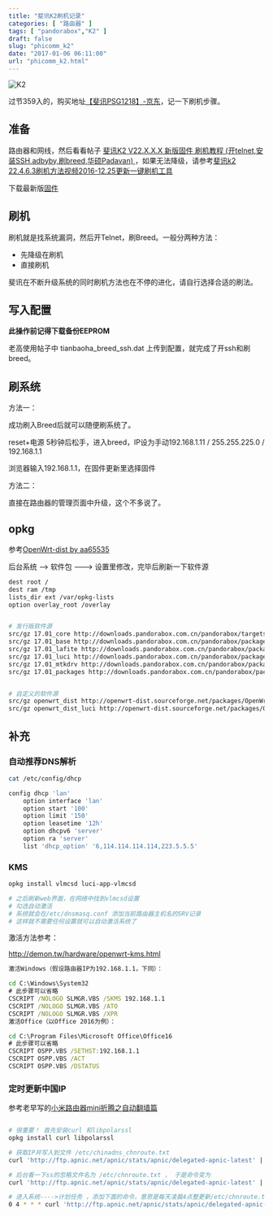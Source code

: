 ```yaml
---
title: "斐讯K2刷机记录"
categories: [ "路由器" ]
tags: [ "pandorabox","K2" ]
draft: false
slug: "phicomm_k2"
date: "2017-01-06 06:11:00"
url: "phicomm_k2.html"
---
```


![K2][1]

过节359入的，购买地址[【斐讯PSG1218】-京东][2]，记一下刷机步骤。



<!--more-->

## 准备

路由器和网线，然后看看帖子 [斐讯K2 V22.X.X.X 新版固件 刷机教程 (开telnet,安装SSH,adbyby,刷breed,华硕Padavan) ][3]，如果无法降级，请参考[斐讯k2 22.4.6.3刷机方法视频2016-12.25更新一键刷机工具][4]

下载最新版[固件][5]

## 刷机

刷机就是找系统漏洞，然后开Telnet，刷Breed。一般分两种方法：

 - 先降级在刷机
 - 直接刷机

斐讯在不断升级系统的同时刷机方法也在不停的进化，请自行选择合适的刷法。

## 写入配置

**此操作前记得下载备份EEPROM**

老高使用帖子中 tianbaoha_breed_ssh.dat 上传到配置，就完成了开ssh和刷breed。

## 刷系统

方法一：

成功刷入Breed后就可以随便刷系统了。

reset+电源 5秒钟后松手，进入breed，IP设为手动192.168.1.11 / 255.255.225.0 / 192.168.1.1

浏览器输入192.168.1.1，在固件更新里选择固件

方法二：

直接在路由器的管理页面中升级，这个不多说了。

## opkg

参考[OpenWrt-dist by aa65535][6]

后台系统 --> 软件包 ---> 设置里修改，完毕后刷新一下软件源

```bash
dest root /
dest ram /tmp
lists_dir ext /var/opkg-lists
option overlay_root /overlay


# 发行版软件源
src/gz 17.01_core http://downloads.pandorabox.com.cn/pandorabox/targets/ralink/mt7620/packages
src/gz 17.01_base http://downloads.pandorabox.com.cn/pandorabox/packages/mipsel_24kec_dsp/base
src/gz 17.01_lafite http://downloads.pandorabox.com.cn/pandorabox/packages/mipsel_24kec_dsp/lafite
src/gz 17.01_luci http://downloads.pandorabox.com.cn/pandorabox/packages/mipsel_24kec_dsp/luci
src/gz 17.01_mtkdrv http://downloads.pandorabox.com.cn/pandorabox/packages/mipsel_24kec_dsp/mtkdrv
src/gz 17.01_packages http://downloads.pandorabox.com.cn/pandorabox/packages/mipsel_24kec_dsp/packages


# 自定义的软件源
src/gz openwrt_dist http://openwrt-dist.sourceforge.net/packages/OpenWrt/base/ramips_24kec
src/gz openwrt_dist_luci http://openwrt-dist.sourceforge.net/packages/OpenWrt/luci
```

## 补充

### 自动推荐DNS解析

```bash
cat /etc/config/dhcp

config dhcp 'lan'
	option interface 'lan'
	option start '100'
	option limit '150'
	option leasetime '12h'
	option dhcpv6 'server'
	option ra 'server'
	list 'dhcp_option' '6,114.114.114.114,223.5.5.5'
```

### KMS

```bash
opkg install vlmcsd luci-app-vlmcsd

# 之后刷新web界面，在网络中找到vlmcsd设置
# 勾选自动激活
# 系统就会在/etc/dnsmasq.conf 添加当前路由器主机名的SRV记录
# 这样就不需要任何设置就可以自动激活系统了
```

激活方法参考：

http://demon.tw/hardware/openwrt-kms.html

```cmd
激活Windows（假设路由器IP为192.168.1.1，下同）：

cd C:\Windows\System32
# 此步骤可以省略
CSCRIPT /NOLOGO SLMGR.VBS /SKMS 192.168.1.1
CSCRIPT /NOLOGO SLMGR.VBS /ATO
CSCRIPT /NOLOGO SLMGR.VBS /XPR
激活Office（以Office 2016为例）：

cd C:\Program Files\Microsoft Office\Office16
# 此步骤可以省略
CSCRIPT OSPP.VBS /SETHST:192.168.1.1
CSCRIPT OSPP.VBS /ACT
CSCRIPT OSPP.VBS /DSTATUS
```

### 定时更新中国IP

参考老早写的[小米路由器mini折腾之自动翻墙篇][7]

```bash

# 很重要！ 首先安装curl 和libpolarssl
opkg install curl libpolarssl

# 获取IP并写入到文件 /etc/chinadns_chnroute.txt
curl 'http://ftp.apnic.net/apnic/stats/apnic/delegated-apnic-latest' | grep ipv4 | grep CN | awk -F\| '{ printf("%s/%d\n", $4, 32-log($5)/log(2)) }' > /etc/chinadns_chnroute.txt

# 后台看一下ss的忽略文件名为 /etc/chnroute.txt ， 于是命令变为
curl 'http://ftp.apnic.net/apnic/stats/apnic/delegated-apnic-latest' | grep ipv4 | grep CN | awk -F\| '{ printf("%s/%d\n", $4, 32-log($5)/log(2)) }' > /etc/chnroute.txt

# 进入系统---->计划任务 ，添加下面的命令，意思是每天凌晨4点整更新/etc/chnroute.txt
0 4 * * * curl 'http://ftp.apnic.net/apnic/stats/apnic/delegated-apnic-latest' | grep ipv4 | grep CN | awk -F\| '{ printf("%s/%d\n", $4, 32-log($5)/log(2)) }' > /etc/chnroute.txt
```


  [1]: https://blog.phpgao.com/usr/uploads/2017/01/3380399088.jpg
  [2]: https://union-click.jd.com/jdc?e=0&p=AyIHZR5bEgAWBVMfWyUBFQdRElsUMlZYDUUEJVtXQhQQRQtaV1MJBABAHUBZCQVYEgIWDlUaRExHTlplTy8XcVZgVhw%2Bc1ZCfTwaEGcDFEcsTVcZMhM3VRpaFAIVA1EcXiUyEgdlTTUVAxMGVBpaHAAUN1MbWBUCEAJSGmsVBxsPUxlcHQoVDlccaxcCIlwAdVwWBxUCUR0OEQRCAFYrayUy&t=W1dCFBBFC1pXUwkEAEAdQFkJBVgSAhYOVRpETEdOWg%3D%3D
  [3]: http://www.right.com.cn/forum/thread-191833-1-1.html
  [4]: http://www.right.com.cn/forum/thread-204032-1-1.html
  [5]: http://downloads.pandorabox.com.cn/pandorabox-16-10-stable/targets/ralink/mt7620/
  [6]: http://openwrt-dist.sourceforge.net/
  [7]: https://blog.phpgao.com/carzy_router.html#ChinaDNS